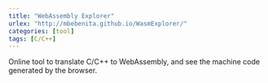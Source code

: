 ```yaml
---
title: "WebAssembly Explorer"
urlex: "http://mbebenita.github.io/WasmExplorer/"
categories: [tool]
tags: [C/C++]
---
```

Online tool to translate C/C++ to WebAssembly, and see the machine code generated by the browser.
